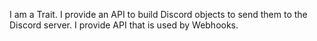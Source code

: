 I am a Trait.
I provide an API to build Discord objects to send them to the Discord server.
I provide API that is used by Webhooks.